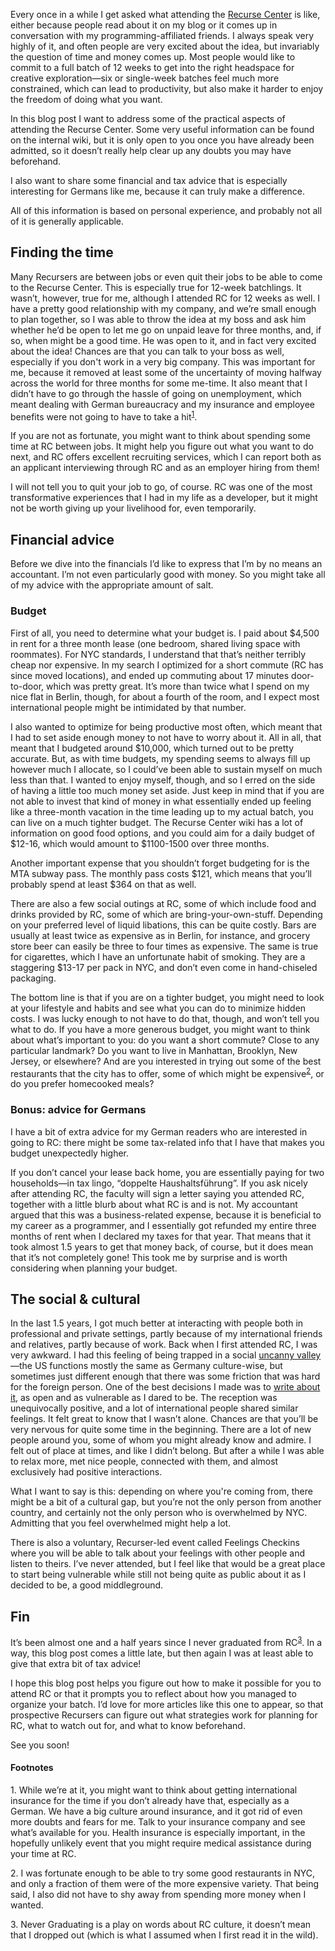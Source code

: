 Every once in a while I get asked what attending the [Recurse
Center](https://www.recurse.com/) is like, either because people read about it 
on my blog or it comes up in conversation with my programming-affiliated friends. 
I always speak very highly of it, and often people are very excited about the
idea, but invariably the question of time and money comes up. Most people would
like to commit to a full batch of 12 weeks to get into the right headspace for
creative exploration—six or single-week batches feel much more constrained,
which can lead to productivity, but also make it harder to enjoy the freedom of
doing what you want.

In this blog post I want to address some of the practical aspects of attending
the Recurse Center. Some very useful information can be found on the internal
wiki, but it is only open to you once you have already been admitted, so it
doesn’t really help clear up any doubts you may have beforehand.

I also want to share some financial and tax advice that is especially
interesting for Germans like me, because it can truly make a difference.

All of this information is based on personal experience, and probably not all of
it is generally applicable.

## Finding the time

Many Recursers are between jobs or even quit their jobs to be able to come to
the Recurse Center. This is especially true for 12-week batchlings. It wasn’t,
however, true for me, although I attended RC for 12 weeks as well. I have a
pretty good relationship with my company, and we’re small enough to plan
together, so I was able to throw the idea at my boss and ask him whether he’d
be open to let me go on unpaid leave for three months, and, if so, when
might be a good time. He was open to it, and in fact very excited about the
idea! Chances are that you can talk to your boss as well, especially if you 
don't work in a very big company. This was important for me, because it removed
at least some of the uncertainty of moving halfway across the world for three
months for some me-time. It also meant that I didn’t have to go through the
hassle of going on unemployment, which meant dealing with German bureaucracy and
my insurance and employee benefits were not going to have to take a
hit<sup><a href="#1">1</a></sup>.

If you are not as fortunate, you might want to think about spending some time at
RC between jobs. It might help you figure out what you want to do next, and RC
offers excellent recruiting services, which I can report both as an applicant
interviewing through RC and as an employer hiring from them!

I will not tell you to quit your job to go, of course. RC was one of the most
transformative experiences that I had in my life as a developer, but it might not
be worth giving up your livelihood for, even temporarily.

## Financial advice

Before we dive into the financials I’d like to express that I’m by no means an
accountant. I’m not even particularly good with money. So you might take all of
my advice with the appropriate amount of salt.

### Budget

First of all, you need to determine what your budget is. I paid about $4,500 in
rent for a three month lease (one bedroom, shared living space with roommates).
For NYC standards, I understand that that’s neither terribly cheap nor
expensive. In my search I optimized for a short commute (RC has since moved
locations), and ended up commuting about 17 minutes door-to-door, which was
pretty great. It’s more than twice what I spend on my nice flat in Berlin,
though, for about a fourth of the room, and I expect most international people
might be intimidated by that number.

I also wanted to optimize for being productive most often, which meant that I
had to set aside enough money to not have to worry about it. All in all, that
meant that I budgeted around $10,000, which turned out to be pretty accurate.
But, as with time budgets, my spending seems to always fill up however much I
allocate, so I could’ve been able to sustain myself on much less than that. I
wanted to enjoy myself, though, and so I erred on the side of having a little
too much money set aside. Just keep in mind that if you are not able to invest
that kind of money in what essentially ended up feeling like a three-month
vacation in the time leading up to my actual batch, you can live on a much
tighter budget. The Recurse Center wiki has a lot of information on good food
options, and you could aim for a daily budget of $12-16, which would amount to
$1100-1500 over three months.

Another important expense that you shouldn’t forget budgeting for is the MTA
subway pass. The monthly pass costs $121, which means that you’ll probably spend
at least $364 on that as well.

There are also a few social outings at RC, some of which include food and drinks
provided by RC, some of which are bring-your-own-stuff. Depending on your
preferred level of liquid libations, this can be quite costly. Bars are usually
at least twice as expensive as in Berlin, for instance, and grocery store beer
can easily be three to four times as expensive. The same is true for cigarettes,
which I have an unfortunate habit of smoking. They are a staggering $13-17 per
pack in NYC, and don’t even come in hand-chiseled packaging.

The bottom line is that if you are on a tighter budget, you might need to look
at your lifestyle and habits and see what you can do to minimize hidden costs.
I was lucky enough to not have to do that, though, and won’t tell you what to do.
If you have a more generous budget, you might want to think about what’s
important to you: do you want a short commute? Close to any particular landmark?
Do you want to live in Manhattan, Brooklyn, New Jersey, or elsewhere? And are
you interested in trying out some of the best restaurants that the city has to
offer, some of which might be expensive<sup><a href="#2">2</a></sup>, or do you
prefer homecooked meals?

### Bonus: advice for Germans

I have a bit of extra advice for my German readers who are interested in going
to RC: there might be some tax-related info that I have that makes you budget
unexpectedly higher.

If you don’t cancel your lease back home, you are essentially paying for two
households—in tax lingo, “doppelte Haushaltsführung”. If you ask nicely after
attending RC, the faculty will sign a letter saying you attended RC, together
with a little blurb about what RC is and is not. My accountant argued that this
was a business-related expense, because it is beneficial to my career as a
programmer, and I essentially got refunded my entire three months of rent when I
declared my taxes for that year. That means that it took almost 1.5 years to get
that money back, of course, but it does mean that it’s not completely gone! This
took me by surprise and is worth considering when planning your budget.

## The social & cultural

In the last 1.5 years, I got much better at interacting with people both in
professional and private settings, partly because of my international friends
and relatives, partly because of work. Back when I first attended RC, I was very
awkward. I had this feeling of being trapped in a social [uncanny
valley](https://en.wikipedia.org/wiki/Uncanny_valley)—the US functions mostly
the same as Germany culture-wise, but sometimes just different enough that
there was some friction that was hard for the foreign person. One of
the best decisions I made was to [write about
it](https://blog.veitheller.de/Awkwardness.html), as open and as vulnerable as
I dared to be. The reception was unequivocally positive, and a lot of
international people shared similar feelings. It felt great to know that I
wasn’t alone. Chances are that you’ll be very nervous for quite some time in the
beginning. There are a lot of new people around you, some of whom you might
already know and admire. I felt out of place at times, and like I didn’t belong.
But after a while I was able to relax more, met nice people, connected with
them, and almost exclusively had positive interactions.

What I want to say is this: depending on where you're coming from, there might
be a bit of a cultural gap, but you’re not the only person from another country,
and certainly not the only person who is overwhelmed by NYC. Admitting that you
feel overwhelmed might help a lot.

There is also a voluntary, Recurser-led event called Feelings Checkins where you
will be able to talk about your feelings with other people and listen to theirs.
I’ve never attended, but I feel like that would be a great place to start being
vulnerable while still not being quite as public about it as I decided to be, a
good middleground.

## Fin

It’s been almost one and a half years since I never graduated from
RC<sup><a href="#3">3</a></sup>. In a way, this blog post comes a little late,
but then again I was at least able to give that extra bit of tax advice!

I hope this blog post helps you figure out how to make it possible for you to
attend RC or that it prompts you to reflect about how you managed to organize
your batch. I’d love for more articles like this one to appear, so that
prospective Recursers can figure out what strategies work for planning for RC,
what to watch out for, and what to know beforehand.

See you soon!

#### Footnotes

<span id="1">1.</span> While we’re at it, you might want to think about getting
                       international insurance for the time if you don’t already
                       have that, especially as a German. We have a big culture
                       around insurance, and it got rid of even more doubts and
                       fears for me. Talk to your insurance company and see
                       what’s available for you. Health insurance is especially
                       important, in the hopefully unlikely event that you
                       might require medical assistance during your time at RC.

<span id="2">2.</span> I was fortunate enough to be able to try some good
                       restaurants in NYC, and only a fraction of them were of
                       the more expensive variety. That being said, I also did
                       not have to shy away from spending more money when I
                       wanted.

<span id="3">3.</span> Never Graduating is a play on words about RC culture, it
                       doesn’t mean that I dropped out (which is what I assumed
                       when I first read it in the wild).
